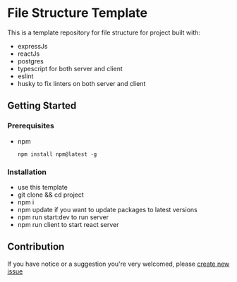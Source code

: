 # File Structure Template
This is a template repository for file structure for project built with:
- expressJs
- reactJs
- postgres
- typescript for both server and client
- eslint
- husky to fix linters on both server and client

## Getting Started

### Prerequisites
- npm
  ```
  npm install npm@latest -g
  ```

### Installation
- use this template
- git clone && cd project
- npm i
- npm update if you want to update packages to latest versions
- npm run start:dev to run server
- npm run client to start react server

## Contribution
If you have notice or a suggestion you're very welcomed, please [create new issue](https://github.com/LinaYahya/file-structure-template/issues/new)